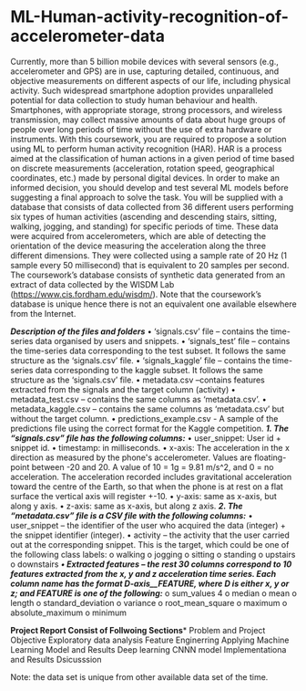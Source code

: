 # ML-Human-activity-recognition-of-accelerometer-data

Currently, more than 5 billion mobile devices with several sensors (e.g., accelerometer and GPS) are in use, capturing detailed, continuous, and objective measurements on different aspects of our life, including physical activity. Such widespread smartphone adoption provides unparalleled potential for data collection to study human behaviour and health. Smartphones, with appropriate storage, strong processors, and wireless transmission, may collect massive amounts of data about huge groups of people over long periods of time without the use of extra hardware or instruments.
With this coursework, you are required to propose a solution using ML to perform human activity recognition (HAR). HAR is a process aimed at the classification of human actions in a given period of time based on discrete measurements (acceleration, rotation speed, geographical coordinates, etc.) made by personal digital devices. In order to make an informed decision, you should develop and test several ML models before suggesting a final approach to solve the task. You will be supplied with a database that consists of data collected from 36 different users performing six types of human activities (ascending and descending stairs, sitting, walking, jogging, and standing) for specific periods of time. These data were acquired from accelerometers, which are able of detecting the orientation of the device measuring the acceleration along the three different dimensions. They were collected using a sample rate of 20 Hz (1 sample every 50 millisecond) that is equivalent to 20 samples per second.
The coursework’s database consists of synthetic data generated from an extract of data collected by the WISDM Lab (https://www.cis.fordham.edu/wisdm/). Note that the coursework’s database is unique hence there is not an equivalent one available elsewhere from the Internet.

***Description of the files and folders***
• ‘signals.csv’ file – contains the time-series data organised by users and snippets.
• ‘signals_test’ file – contains the time-series data corresponding to the test subset. It follows the same structure as the ‘signals.csv’ file.
• ‘signals_kaggle’ file – contains the time-series data corresponding to the kaggle subset. It follows the same structure as the ‘signals.csv’ file.
• metadata.csv –contains features extracted from the signals and the target column (activity)
• metadata_test.csv – contains the same columns as ‘metadata.csv’.
• metadata_kaggle.csv – contains the same columns as ‘metadata.csv’ but without the target column.
• predictions_example.csv - A sample of the predictions file using the correct format for the Kaggle competition.
***1. The “signals.csv” file has the following columns:***
• user_snippet: User id + snippet id.
• timestamp: in milliseconds.
• x-axis: The acceleration in the x direction as measured by the phone's accelerometer. Values are floating-point between -20 and 20. A value of 10 = 1g = 9.81 m/s^2, and 0 = no acceleration. The acceleration recorded includes gravitational acceleration toward the centre of the Earth, so that when the phone is at rest on a flat surface the vertical axis will register +-10.
• y-axis: same as x-axis, but along y axis.
• z-axis: same as x-axis, but along z axis.
***2. The “metadata.csv” file is a CSV file with the following columns:***
• user_snippet – the identifier of the user who acquired the data (integer) + the snippet identifier (integer).
• activity – the activity that the user carried out at the corresponding snippet. This is the target, which could be one of the following class labels:
o walking
o jogging
o sitting
o standing
o upstairs
o downstairs
***• Extracted features – the rest 30 columns correspond to 10 features extracted from the x, y and z acceleration time series. Each column name has the format D-axis__FEATURE, where D is either x, y or z; and FEATURE is one of the following:***
o sum_values
4
o median
o mean
o length
o standard_deviation
o variance
o root_mean_square
o maximum
o absolute_maximum
o minimum

****Project Report Consist of Follwoing Sections*****
Problem and Project Objective 
Exploratory data analysis
Feature Enginerring
Applying Machine Learning Model and Results
Deep learning CNNN model Implementationa  and Results 
Dsicusssion 

Note: the data set is unique from other available data set of the time.
